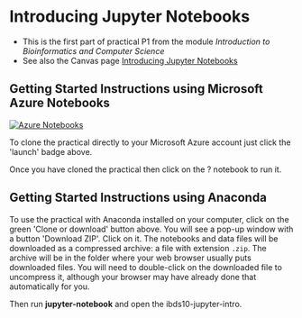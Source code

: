 # Introducing Jupyter Notebooks

* This is the first part of practical P1 from the module *Introduction to Bioinformatics and Computer Science*
* See also the Canvas page [Introducing Jupyter Notebooks](https://canvas.anglia.ac.uk/courses/1490/pages/p1-introducing-jupyter-notebooks)

## Getting Started Instructions using Microsoft Azure Notebooks
[![Azure Notebooks](https://notebooks.azure.com/launch.png)](https://notebooks.azure.com/import/gh/ARU-Bioinformatics/ibds10-jupyter-intro/)

To clone the practical directly to your Microsoft Azure account just click the 'launch' badge above.

Once you have cloned the practical then click on the ? notebook to run it.

## Getting Started Instructions using Anaconda 

To use the practical with Anaconda installed on your computer,
click on the green 'Clone or download' button above.
You will see a pop-up window with a button 'Download ZIP'. Click on it. 
The notebooks and data files will be downloaded as a compressed archive: a file with extension `.zip`.
The archive will be in the folder where your web browser usually puts downloaded files.
You will need to double-click on the downloaded file to uncompress it, 
although your browser may have already done that automatically for you.

Then run **jupyter-notebook** and open the ibds10-jupyter-intro.
